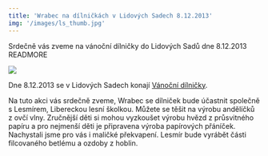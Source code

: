 ```yaml
---
title: 'Wrabec na dílničkách v Lidových Sadech 8.12.2013'
img: '/images/ls_thumb.jpg'
---
```


Srdečně vás zveme na vánoční dílničky do Lidových Sadů dne 8.12.2013
READMORE

[<img src="/images/ls_thumb.jpg"/>](/images/ls.jpg)

Dne 8.12.2013 se v Lidových Sadech konají [Vánoční dílničky](http://www.liberec-me-bavi.cz/cs/prakticke-info/liberec-pro-deti/liberec-prijdte-si-vytvorit-darecek-na-vanocni-dilny-v-lidovych-sadech.html).

Na tuto akci vás srdečně zveme, Wrabec se dílniček bude účastnit společně s Lesmírem, Libereckou lesní školkou. Můžete se těšit na výrobu andělíčků z ovčí vlny. Zručnější děti si mohou vyzkoušet výrobu hvězd z průsvitného papíru a pro nejmenší děti je připravena výroba papírových přáníček. Nachystali jsme pro vás i maličké překvapení. Lesmír bude vyrábět části filcovaného betlému a ozdoby z hoblin.
